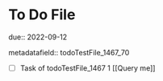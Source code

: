 # To Do File

due:: 2022-09-12

metadatafield:: todoTestFile_1467_70

- [ ] Task of todoTestFile_1467 1 [[Query me]]

